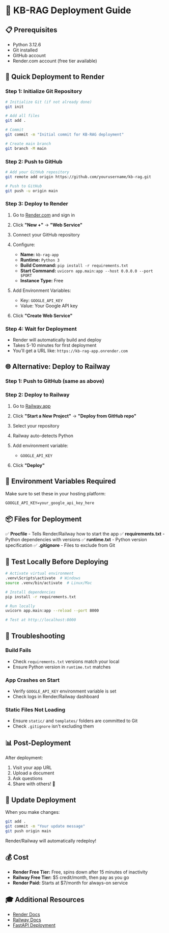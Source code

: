 # 🚀 KB-RAG Deployment Guide

## 📋 Prerequisites

- Python 3.12.6
- Git installed
- GitHub account
- Render.com account (free tier available)

## 🎯 Quick Deployment to Render

### Step 1: Initialize Git Repository

```bash
# Initialize Git (if not already done)
git init

# Add all files
git add .

# Commit
git commit -m "Initial commit for KB-RAG deployment"

# Create main branch
git branch -M main
```

### Step 2: Push to GitHub

```bash
# Add your GitHub repository
git remote add origin https://github.com/yourusername/kb-rag.git

# Push to GitHub
git push -u origin main
```

### Step 3: Deploy to Render

1. Go to [Render.com](https://render.com) and sign in
2. Click **"New +"** → **"Web Service"**
3. Connect your GitHub repository
4. Configure:
   - **Name:** `kb-rag-app`
   - **Runtime:** `Python 3`
   - **Build Command:** `pip install -r requirements.txt`
   - **Start Command:** `uvicorn app.main:app --host 0.0.0.0 --port $PORT`
   - **Instance Type:** Free

5. Add Environment Variables:
   - Key: `GOOGLE_API_KEY`
   - Value: Your Google API key

6. Click **"Create Web Service"**

### Step 4: Wait for Deployment

- Render will automatically build and deploy
- Takes 5-10 minutes for first deployment
- You'll get a URL like: `https://kb-rag-app.onrender.com`

## 🌐 Alternative: Deploy to Railway

### Step 1: Push to GitHub (same as above)

### Step 2: Deploy to Railway

1. Go to [Railway.app](https://railway.app)
2. Click **"Start a New Project"** → **"Deploy from GitHub repo"**
3. Select your repository
4. Railway auto-detects Python
5. Add environment variable:
   - `GOOGLE_API_KEY`

6. Click **"Deploy"**

## 🔧 Environment Variables Required

Make sure to set these in your hosting platform:

```env
GOOGLE_API_KEY=your_google_api_key_here
```

## 📦 Files for Deployment

✅ **Procfile** - Tells Render/Railway how to start the app
✅ **requirements.txt** - Python dependencies with versions
✅ **runtime.txt** - Python version specification
✅ **.gitignore** - Files to exclude from Git

## 🧪 Test Locally Before Deploying

```bash
# Activate virtual environment
.venv\Scripts\activate  # Windows
source .venv/bin/activate  # Linux/Mac

# Install dependencies
pip install -r requirements.txt

# Run locally
uvicorn app.main:app --reload --port 8000

# Test at http://localhost:8000
```

## 🐛 Troubleshooting

### Build Fails

- Check `requirements.txt` versions match your local
- Ensure Python version in `runtime.txt` matches

### App Crashes on Start

- Verify `GOOGLE_API_KEY` environment variable is set
- Check logs in Render/Railway dashboard

### Static Files Not Loading

- Ensure `static/` and `templates/` folders are committed to Git
- Check `.gitignore` isn't excluding them

## 📊 Post-Deployment

After deployment:
1. Visit your app URL
2. Upload a document
3. Ask questions
4. Share with others! 🎉

## 🔄 Update Deployment

When you make changes:

```bash
git add .
git commit -m "Your update message"
git push origin main
```

Render/Railway will automatically redeploy!

## 💰 Cost

- **Render Free Tier:** Free, spins down after 15 minutes of inactivity
- **Railway Free Tier:** $5 credit/month, then pay as you go
- **Render Paid:** Starts at $7/month for always-on service

## 🎓 Additional Resources

- [Render Docs](https://render.com/docs)
- [Railway Docs](https://docs.railway.app)
- [FastAPI Deployment](https://fastapi.tiangolo.com/deployment/)
